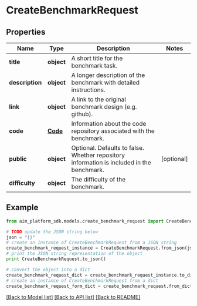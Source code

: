 # CreateBenchmarkRequest


## Properties
Name | Type | Description | Notes
------------ | ------------- | ------------- | -------------
**title** | **object** | A short title for the benchmark task. | 
**description** | **object** | A longer description of the benchmark with detailed instructions. | 
**link** | **object** | A link to the original benchmark design (e.g. github). | 
**code** | [**Code**](Code.md) | Information about the code repository associated with the benchmark. | 
**public** | **object** | Optional. Defaults to false. Whether repository information is included in the benchmark. | [optional] 
**difficulty** | **object** | The difficulty of the benchmark. | 

## Example

```python
from aim_platform_sdk.models.create_benchmark_request import CreateBenchmarkRequest

# TODO update the JSON string below
json = "{}"
# create an instance of CreateBenchmarkRequest from a JSON string
create_benchmark_request_instance = CreateBenchmarkRequest.from_json(json)
# print the JSON string representation of the object
print CreateBenchmarkRequest.to_json()

# convert the object into a dict
create_benchmark_request_dict = create_benchmark_request_instance.to_dict()
# create an instance of CreateBenchmarkRequest from a dict
create_benchmark_request_form_dict = create_benchmark_request.from_dict(create_benchmark_request_dict)
```
[[Back to Model list]](../README.md#documentation-for-models) [[Back to API list]](../README.md#documentation-for-api-endpoints) [[Back to README]](../README.md)



